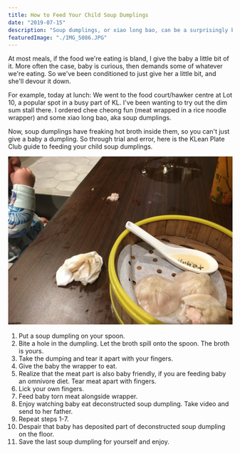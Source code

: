 ```yaml
---
title: How to Feed Your Child Soup Dumplings
date: "2019-07-15"
description: "Soup dumplings, or xiao long bao, can be a surprisingly baby-friendly food. Sadly, it may also end up on the floor."
featuredImage: "./IMG_5086.JPG"
---
```


At most meals, if the food we're eating is bland, I give the baby a little bit of it. More often the case, baby is curious, then demands some of whatever we're eating. So we've been conditioned to just give her a little bit, and she'll devour it down.

For example, today at lunch: We went to the food court/hawker centre at Lot 10, a popular spot in a busy part of KL. I've been wanting to try out the dim sum stall there. I ordered chee cheong fun (meat wrapped in a rice noodle wrapper) and some xiao long bao, aka soup dumplings.

Now, soup dumplings have freaking hot broth inside them, so you can't just give a baby a dumpling. So through trial and error, here is the KLean Plate Club guide to feeding your child soup dumplings.

![Xiao long bao at Lot 10 Hutong, Kuala Lumpur](./IMG_5087.JPG)

1. Put a soup dumpling on your spoon.
2. Bite a hole in the dumpling. Let the broth spill onto the spoon. The broth is yours.
3. Take the dumping and tear it apart with your fingers.
4. Give the baby the wrapper to eat.
5. Realize that the meat part is also baby friendly, if you are feeding baby an omnivore diet. Tear meat apart with fingers.
6. Lick your own fingers.
7. Feed baby torn meat alongside wrapper.
8. Enjoy watching baby eat deconstructed soup dumpling. Take video and send to her father.
9. Repeat steps 1-7.
10. Despair that baby has deposited part of deconstructed soup dumpling on the floor.
11. Save the last soup dumpling for yourself and enjoy.
